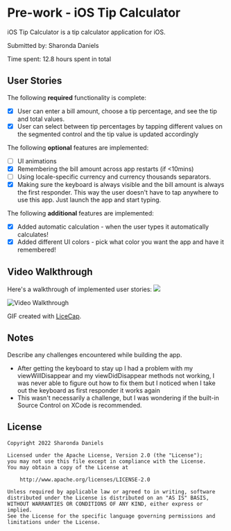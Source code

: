 # Pre-work - iOS Tip Calculator

iOS Tip Calculator is a tip calculator application for iOS.

Submitted by: Sharonda Daniels

Time spent: 12.8 hours spent in total

## User Stories

The following **required** functionality is complete:

* [x] User can enter a bill amount, choose a tip percentage, and see the tip and total values.
* [x] User can select between tip percentages by tapping different values on the segmented control and the tip value is updated accordingly

The following **optional** features are implemented:

* [ ] UI animations
* [x] Remembering the bill amount across app restarts (if <10mins)
* [ ] Using locale-specific currency and currency thousands separators.
* [x] Making sure the keyboard is always visible and the bill amount is always the first responder. This way the user doesn't have to tap anywhere to use this app. Just launch the app and start typing.

The following **additional** features are implemented:

- [x] Added automatic calculation - when the user types it automatically calculates!
- [x] Added different UI colors - pick what color you want the app and have it remembered!

## Video Walkthrough

Here's a walkthrough of implemented user stories:
![](https://i.imgur.com/ca2aXH7.gif)

<img src='http://i.imgur.com/link/to/your/gif/file.gif' title='Video Walkthrough' width='' alt='Video Walkthrough' />

GIF created with [LiceCap](http://www.cockos.com/licecap/).

## Notes

Describe any challenges encountered while building the app.
- After getting the keyboard to stay up I had a problem with my viewWillDisappear and my viewDidDisappear methods not working, I was never able to figure out how to fix them but I noticed when I take out the keyboard as first responder it works again
- This wasn't necessarily a challenge, but I was wondering if the built-in Source Control on XCode is recommended.

## License

    Copyright 2022 Sharonda Daniels

    Licensed under the Apache License, Version 2.0 (the "License");
    you may not use this file except in compliance with the License.
    You may obtain a copy of the License at

        http://www.apache.org/licenses/LICENSE-2.0

    Unless required by applicable law or agreed to in writing, software
    distributed under the License is distributed on an "AS IS" BASIS,
    WITHOUT WARRANTIES OR CONDITIONS OF ANY KIND, either express or implied.
    See the License for the specific language governing permissions and
    limitations under the License.
